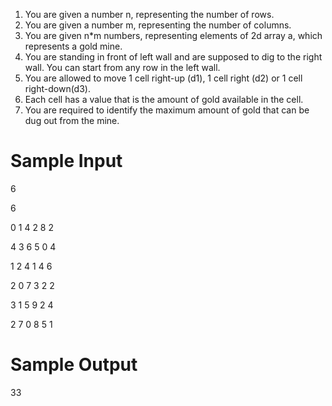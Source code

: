 1. You are given a number n, representing the number of rows.
2. You are given a number m, representing the number of columns.
3. You are given n*m numbers, representing elements of 2d array a, which represents a gold mine.
4. You are standing in front of left wall and are supposed to dig to the right wall. You can start from 
     any row in the left wall.
5. You are allowed to move 1 cell right-up (d1), 1 cell right (d2) or 1 cell right-down(d3).
6. Each cell has a value that is the amount of gold available in the cell.
7. You are required to identify the maximum amount of gold that can be dug out from the mine.


# Sample Input

6

6

0 1 4 2 8 2

4 3 6 5 0 4

1 2 4 1 4 6

2 0 7 3 2 2

3 1 5 9 2 4

2 7 0 8 5 1

# Sample Output

33